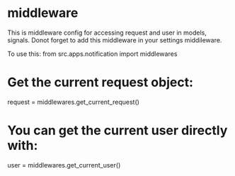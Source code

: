# middleware
This is middleware config for accessing request and user in models, signals.
Donot forget to add this middleware in your settings middileware.

To use this:
from src.apps.notification import middlewares
# Get the current request object:
request = middlewares.get_current_request()
# You can get the current user directly with:
user = middlewares.get_current_user()
